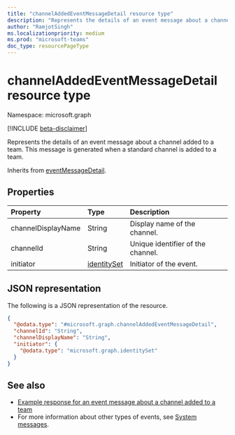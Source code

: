 ```yaml
---
title: "channelAddedEventMessageDetail resource type"
description: "Represents the details of an event message about a channel added to a team."
author: "RamjotSingh"
ms.localizationpriority: medium
ms.prod: "microsoft-teams"
doc_type: resourcePageType
---
```


# channelAddedEventMessageDetail resource type

Namespace: microsoft.graph

[!INCLUDE [beta-disclaimer](../../includes/beta-disclaimer.md)]

Represents the details of an event message about a channel added to a team.
This message is generated when a standard channel is added to a team.


Inherits from [eventMessageDetail](../resources/eventmessagedetail.md).

## Properties
|Property|Type|Description|
|:---|:---|:---|
|channelDisplayName|String|Display name of the channel.|
|channelId|String|Unique identifier of the channel.|
|initiator|[identitySet](../resources/identityset.md)|Initiator of the event.|

## JSON representation
The following is a JSON representation of the resource.
<!-- {
  "blockType": "resource",
  "@odata.type": "microsoft.graph.channelAddedEventMessageDetail",
  "baseType": "microsoft.graph.eventMessageDetail"
}
-->
``` json
{
  "@odata.type": "#microsoft.graph.channelAddedEventMessageDetail",
  "channelId": "String",
  "channelDisplayName": "String",
  "initiator": {
    "@odata.type": "microsoft.graph.identitySet"
  }
}
```


## See also
- [Example response for an event message about a channel added to a team](/graph/system-messages/#channel-added)
- For more information about other types of events, see [System messages](/graph/system-messages).
